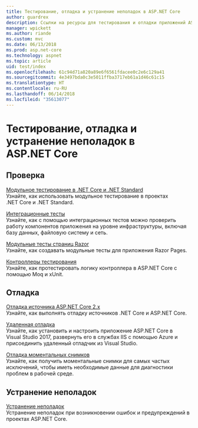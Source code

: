 ```yaml
---
title: Тестирование, отладка и устранение неполадок в ASP.NET Core
author: guardrex
description: Ссылки на ресурсы для тестирования и отладки приложений ASP.NET Core.
manager: wpickett
ms.author: riande
ms.custom: mvc
ms.date: 06/13/2018
ms.prod: asp.net-core
ms.technology: aspnet
ms.topic: article
uid: test/index
ms.openlocfilehash: 61c94d71a820a89e6f6561fdacee0c2e6c129a41
ms.sourcegitcommit: 4e3497bda0c3e5011ffba3717eb61a1d46c61c15
ms.translationtype: HT
ms.contentlocale: ru-RU
ms.lasthandoff: 06/14/2018
ms.locfileid: "35613077"
---
```

# <a name="test-debug-and-troubleshoot-in-aspnet-core"></a>Тестирование, отладка и устранение неполадок в ASP.NET Core

## <a name="test"></a>Проверка

[Модульное тестирование в .NET Core и .NET Standard](/dotnet/articles/core/testing/)  
Узнайте, как использовать модульное тестирование в проектах .NET Core и .NET Standard.

[Интеграционные тесты](xref:test/integration-tests)  
Узнайте, как с помощью интеграционных тестов можно проверить работу компонентов приложения на уровне инфраструктуры, включая базу данных, файловую систему и сеть.

[Модульные тесты страниц Razor](xref:test/razor-pages-tests)  
Узнайте, как создавать модульные тесты для приложения Razor Pages.

[Контроллеры тестирования](xref:mvc/controllers/testing)  
Узнайте, как протестировать логику контроллера в ASP.NET Core с помощью Moq и xUnit.

## <a name="debug"></a>Отладка

[Отладка источника ASP.NET Core 2.x](https://github.com/aspnet/Docs/issues/4155)  
Узнайте, как выполнять отладку источников .NET Core и ASP.NET Core.

[Удаленная отладка](/visualstudio/debugger/remote-debugging-azure)  
Узнайте, как установить и настроить приложение ASP.NET Core в Visual Studio 2017, развернуть его в службах IIS с помощью Azure и присоединить удаленный отладчик из Visual Studio.

[Отладка моментальных снимков](/azure/application-insights/app-insights-snapshot-debugger)  
Узнайте, как получить моментальные снимки для самых частых исключений, чтобы иметь необходимые данные для диагностики проблем в рабочей среде.

## <a name="troubleshoot"></a>Устранение неполадок

[Устранение неполадок](xref:test/troubleshoot)  
Устранение неполадок при возникновении ошибок и предупреждений в проектах ASP.NET Core.
